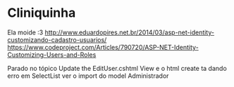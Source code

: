 
# Cliniquinha
Ela moide :3
http://www.eduardopires.net.br/2014/03/asp-net-identity-customizando-cadastro-usuarios/
https://www.codeproject.com/Articles/790720/ASP-NET-Identity-Customizing-Users-and-Roles


Parado no tópico Update the EditUser.cshtml View e o html create ta dando erro em SelectList ver o import do model Administrador
